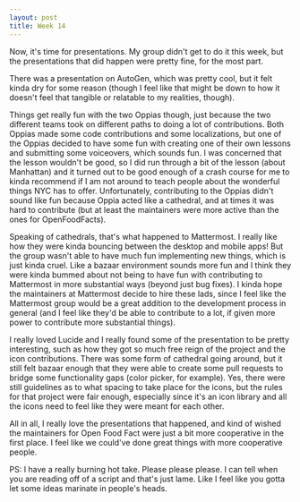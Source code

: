 ```yaml
---
layout: post
title: Week 14
---
```


Now, it's time for presentations. My group didn't get to do it this week, but the presentations that did happen were pretty fine, for the most part.

<!--more-->

There was a presentation on AutoGen, which was pretty cool, but it felt kinda dry for some reason (though I feel like that might be down to how it doesn't feel that tangible or relatable to my realities, though). 

Things get really fun with the two Oppias though, just because the two different teams took on different paths to doing a lot of contributions. Both Oppias made some code contributions and some localizations, but one of the Oppias decided to have some fun with creating one of their own lessons and submitting some voiceovers, which sounds fun. I was concerned that the lesson wouldn't be good, so I did run through a bit of the lesson (about Manhattan) and it turned out to be good enough of a crash course for me to kinda recommend if I am not around to teach people about the wonderful things NYC has to offer. Unfortunately, contributing to the Oppias didn't sound like fun because Oppia acted like a cathedral, and at times it was hard to contribute (but at least the maintainers were more active than the ones for OpenFoodFacts).

Speaking of cathedrals, that's what happened to Mattermost. I really like how they were kinda bouncing between the desktop and mobile apps! But the group wasn't able to have much fun implementing new things, which is just kinda cruel. Like a bazaar environment sounds more fun and I think they were kinda bummed about not being to have fun with contributing to Mattermost in more substantial ways (beyond just bug fixes). I kinda hope the maintainers at Mattermost decide to hire these lads, since I feel like the Mattermost group would be a great addition to the development process in general (and I feel like they'd be able to contribute to a lot, if given more power to contribute more substantial things).

I really loved Lucide and I really found some of the presentation to be pretty interesting, such as how they got so much free reign of the project and the icon contributions. There was some form of cathedral going around, but it still felt bazaar enough that they were able to create some pull requests to bridge some functionality gaps (color picker, for example). Yes, there were still guidelines as to what spacing to take place for the icons, but the rules for that project were fair enough, especially since it's an icon library and all the icons need to feel like they were meant for each other.

All in all, I really love the presentations that happened, and kind of wished the maintainers for Open Food Fact were just a bit more cooperative in the first place. I feel like we could've done great things with more cooperative people.

PS: I have a really burning hot take. Please please please. I can tell when you are reading off of a script and that's just lame. Like I feel like you gotta let some ideas marinate in people's heads.